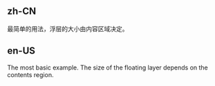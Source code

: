 ## zh-CN

最简单的用法，浮层的大小由内容区域决定。

## en-US

The most basic example. The size of the floating layer depends on the contents region.
